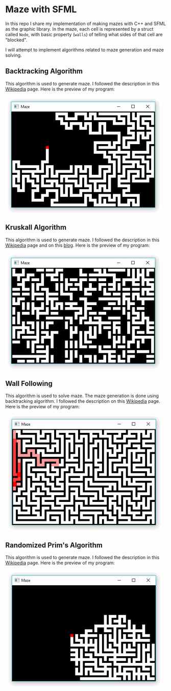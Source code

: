 # Maze with SFML

In this repo I share my implementation of making mazes with C++ and SFML as the graphic library. In the maze, each cell is represented by a struct called `Node`, with basic property (`walls`) of telling what sides of that cell are "blocked".

I will attempt to implement algorithms related to maze generation and maze solving.

<!--
NOTE gif image size is 490x366
The program on preview has been slowed down
-->

## Backtracking Algorithm

This algorithm is used to generate maze. I followed the description in this [Wikipedia](https://en.wikipedia.org/wiki/Maze_generation_algorithm#Recursive_backtracker) page. Here is the preview of my program:

![recursive backtracking preview](./images/backtracking.gif)

## Kruskall Algorithm

This algorithm is used to generate maze. I followed the description in this [Wikipedia](https://en.wikipedia.org/wiki/Kruskal%27s_algorithm) page and on this [blog](http://weblog.jamisbuck.org/2011/1/3/maze-generation-kruskal-s-algorithm). Here is the preview of my program:

![kruskall preview](./images/kruskall.gif)

## Wall Following

This algorithm is used to solve maze. The maze generation is done using backtracking algorithm. I followed the description on this [Wikipedia](https://en.wikipedia.org/wiki/Maze_solving_algorithm#Wall_follower) page. Here is the preview of my program:

![wall following preview](./images/wallFollowing.gif)

## Randomized Prim's Algorithm

This algorithm is used to generate maze. I followed the description in this [Wikipedia](https://en.wikipedia.org/wiki/Maze_generation_algorithm#Randomized_Prim's_algorithm) page. Here is the preview of my program:

![randomized prim preview](./images/prim.gif)
